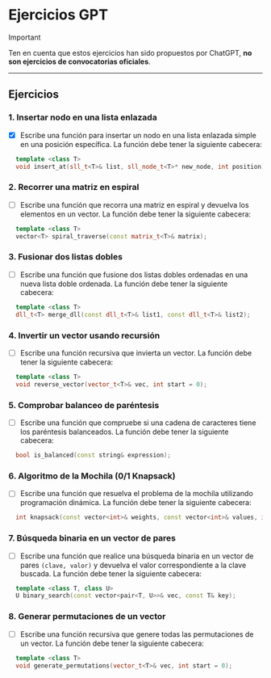 # Ejercicios GPT

> [!IMPORTANT]
> Ten en cuenta que estos ejercicios han sido propuestos por ChatGPT, **no son ejercicios de convocatorias oficiales**.

---

## Ejercicios

### 1. Insertar nodo en una lista enlazada

- [x] Escribe una función para insertar un nodo en una lista enlazada simple en una posición específica. La función debe tener la siguiente cabecera:

```cpp
  template <class T>
  void insert_at(sll_t<T>& list, sll_node_t<T>* new_node, int position);
```

### 2. Recorrer una matriz en espiral

- [ ] Escribe una función que recorra una matriz en espiral y devuelva los elementos en un vector. La función debe tener la siguiente cabecera:

```cpp
  template <class T>
  vector<T> spiral_traverse(const matrix_t<T>& matrix);
```

### 3. Fusionar dos listas dobles

- [ ] Escribe una función que fusione dos listas dobles ordenadas en una nueva lista doble ordenada. La función debe tener la siguiente cabecera:

```cpp
  template <class T>
  dll_t<T> merge_dll(const dll_t<T>& list1, const dll_t<T>& list2);
```

### 4. Invertir un vector usando recursión

- [ ] Escribe una función recursiva que invierta un vector. La función debe tener la siguiente cabecera:

```cpp
  template <class T>
  void reverse_vector(vector_t<T>& vec, int start = 0);
```

### 5. Comprobar balanceo de paréntesis

- [ ] Escribe una función que compruebe si una cadena de caracteres tiene los paréntesis balanceados. La función debe tener la siguiente cabecera:

```cpp
  bool is_balanced(const string& expression);
```

### 6. Algoritmo de la Mochila (0/1 Knapsack)

- [ ] Escribe una función que resuelva el problema de la mochila utilizando programación dinámica. La función debe tener la siguiente cabecera:

```cpp
  int knapsack(const vector<int>& weights, const vector<int>& values, int max_weight);
```

### 7. Búsqueda binaria en un vector de pares

- [ ] Escribe una función que realice una búsqueda binaria en un vector de pares `(clave, valor)` y devuelva el valor correspondiente a la clave buscada. La función debe tener la siguiente cabecera:

```cpp
  template <class T, class U>
  U binary_search(const vector<pair<T, U>>& vec, const T& key);
```

### 8. Generar permutaciones de un vector

- [ ] Escribe una función recursiva que genere todas las permutaciones de un vector. La función debe tener la siguiente cabecera:

```cpp
  template <class T>
  void generate_permutations(vector_t<T>& vec, int start = 0);
